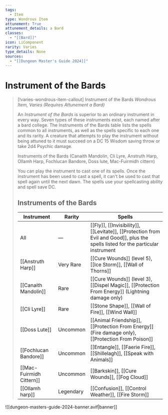 ```yaml
---
tags:
  - Item
type: Wondrous Item
attunement: True
attunement_details: a Bard
classes:
  - "[[Bard]]"
icon: LiComponent
rarity: Varies
type_details: None
sources:
  - "[[Dungeon Master's Guide 2024]]"
---
```


# Instrument of the Bards

>[!varies-wondrous-item-callout] Instrument of the Bards
>_Wondrous Item, Varies (Requires Attunement a Bard)_
>
>An _Instrument of the Bards_ is superior to an ordinary instrument in every way. Seven types of these instruments exist, each named after a bard college. The Instruments of the Bards table lists the spells common to all instruments, as well as the spells specific to each one and its rarity. A creature that attempts to play the instrument without being attuned to it must succeed on a DC 15 Wisdom saving throw or take 2d4 Psychic damage.
>
>
>Instruments of the Bards (Canaith Mandolin, Cli Lyre, Anstruth Harp,
>Ollamh Harp, Fochlucan Bandore, Doss lute, Mac-Fuirmidh cittern)
>
>You can play the instrument to cast one of its spells. Once the instrument has been used to cast a spell, it can't be used to cast that spell again until the next dawn. The spells use your spellcasting ability and spell save DC.
>
>## Instruments of the Bards
>
>|Instrument|Rarity|Spells|
>|---|---|---|
>|All|—|[[Fly]], [[Invisibility]], [[Levitate]], [[Protection from Evil and Good]], plus the spells listed for the particular instrument|
>|[[Anstruth Harp]]|Very Rare|[[Cure Wounds]] (level 5), [[Ice Storm]], [[Wall of Thorns]]|
>|[[Canaith Mandolin]]|Rare|[[Cure Wounds]] (level 3), [[Dispel Magic]], [[Protection From Energy]] (Lightning damage only)|
>|[[Cli Lyre]]|Rare|[[Stone Shape]], [[Wall of Fire]], [[Wind Wall]]|
>|[[Doss Lute]]|Uncommon|[[Animal Friendship]], [[Protection From Energy]] (Fire damage only), [[Protection From Poison]]|
>|[[Fochlucan Bandore]]|Uncommon|[[Entangle]], [[Faerie Fire]], [[Shillelagh]], [[Speak with Animals]]|
>|[[Mac-Fuirmidh Cittern]]|Uncommon|[[Barkskin]], [[Cure Wounds]], [[Fog Cloud]]|
>|[[Ollamh harp]]|Legendary|[[Confusion]], [[Control Weather]], [[Fire Storm]]|

![[dungeon-masters-guide-2024-banner.avif|banner]]
